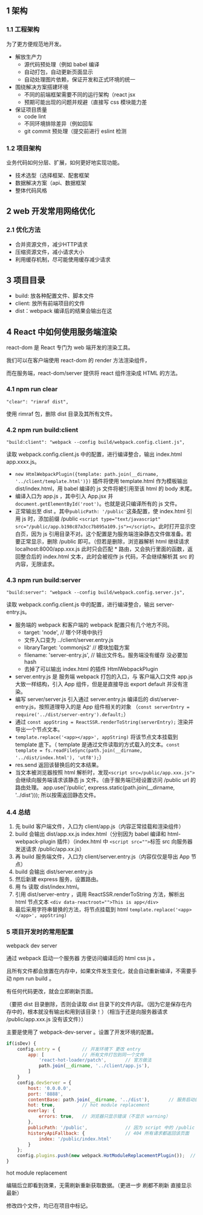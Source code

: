 ## 1 架构

### 1.1 工程架构

为了更方便规范地开发。

- 解放生产力
    - 源代码预处理（例如 babel 编译
    - 自动打包，自动更新页面显示
    - 自动处理图片依赖，保证开发和正式环境的统一
- 围绕解决方案搭建环境
    - 不同的前端框架需要不同的运行架构（react jsx
    - 预期可能出现的问题并规避（直接写 css 模块能力差
- 保证项目质量
    - code lint
    - 不同环境排除差异（例如回车
    - git commit 预处理（提交前进行 eslint 检测

### 1.2 项目架构

业务代码如何分层、扩展，如何更好地实现功能。

- 技术选型（选择框架、配套框架
- 数据解决方案（api、数据框架
- 整体代码风格

## 2 web 开发常用网络优化

### 2.1 优化方法

- 合并资源文件，减少HTTP请求
- 压缩资源文件，减小请求大小
- 利用缓存机制，尽可能使用缓存减少请求

## 3 项目目录
 
- build: 放各种配置文件、脚本文件
- client: 放所有前端项目的文件
- dist：webpack 编译后的结果会输出在这

## 4 React 中如何使用服务端渲染

react-dom 是 React 专门为 web 端开发的渲染工具。

我们可以在客户端使用 react-dom 的 render 方法渲染组件，

而在服务端，react-dom/server 提供将 react 组件渲染成 HTML 的方法。

### 4.1 npm run clear

```
"clear": "rimraf dist",
```

使用 rimraf 包，删除 dist 目录及其所有文件。

### 4.2 npm run build:client

```
"build:client": "webpack --config build/webpack.config.client.js",
```

读取 webpack.config.client.js 中的配置，进行编译整合，输出 index.html app.xxxx.js。

- `new HtmlWebpackPlugin({template: path.join(__dirname, '../client/template.html')})` 插件将使用 template.html 作为模板输出 dist/index.html，用 babel 编译的 js 文件将被引用至该 html 的 body 末尾。
- 编译入口为 app.js ，其中引入 App.jsx 并 `document.getElementById('root')`。也就是说只编译所有的 js 文件。
- 正常输出至 dist 。其中`publicPath: '/public'`这条配置，使 index.html 引用 js 时，添加前缀 /public `<script type="text/javascript" src="/public/app.b198c87a3cc7b895a109.js"></script>`。此时打开显示空白页，因为 js 引用目录不对。这个配置是为服务端渲染静态文件做准备。若要正常显示，删除 /public 即可。（但若是删除，浏览器解析 html 继续请求 localhost:8000/app.xxx.js 此时只会匹配 * 路由，又会执行里面的函数，返回整合后的 index.html 文本，此时会被视作 js 代码，不会继续解析其 src 的内容，无限请求。

### 4.3 npm run build:server

```
"build:server": "webpack --config build/webpack.config.server.js",
```
读取 webpack.config.client.js 中的配置，进行编译整合，输出 server-entry.js。

- 服务端的 webpack 和客户端的 webpack 配置只有几个地方不同。
    - target: 'node',        // 哪个环境中执行
    - 文件入口变为 ../client/server.entry.js
    - libraryTarget: 'commonjs2'      // 模块加载方案
    - filename: 'server-entry.js',    // 输出文件名。服务端没有缓存 没必要加 hash
    - 去掉了可以输出 index.html 的插件 HtmlWebpackPlugin
- server.entry.js 是 服务端 webpack 打包的入口，与 客户端入口文件 app.js 大致一样结构，引入 App 组件，但是是直接导出 export default <App /> 并没有渲染。
- 编写 server/server.js 引入通过 server.entry.js 编译后的 dist/server-entry.js，按照道理导入的是 App 组件相关的对象 （`const serverEntry = require('../dist/server-entry').default;`）
- 通过 `const appString = ReactSSR.renderToString(serverEntry);` 渲染并导出一个节点文本。
- `template.replace('<app></app>', appString)` 将该节点文本挂载到 template 底下。（ template 是通过文件读取的方式载入的文本。`const template = fs.readFileSync(path.join(__dirname, '../dist/index.html'), 'utf8');`）
- res.send 返回该替换后的文本结果。
- 当文本被浏览器按照 html 解析时，发现`<script src=/public/app.xxx.js">`会继续向服务端请求该静态 js 文件。（由于服务端已经设置访问 /public url 的路由处理。 app.use('/public', express.static(path.join(__dirname, '../dist'))); 所以按需返回静态文件。

### 4.4 总结

1. 先 build 客户端文件，入口为 client/app.js（内容正常挂载和渲染组件）
2. build 会输出 dist/app.xx.js index.html（分别因为 babel 编译和 html-webpack-plugin 插件）（index.html 中 `<script src="">`标签 src 向服务器发送请求 /public/app.xx.js）
3. 再 build 服务端文件，入口为 client/server.entry.js（内容仅仅是导出 App 节点）
4. build 会输出 dist/server.entry.js
5. 然后新建 express 服务，设置路由。
6. 用 fs 读取 dist/index.html。
7. 引用 dist/server-entry ，调用 ReactSSR.renderToString 方法，解析出 html 节点文本 `<div data-reactroot="">This is app</div>`
8. 最后采用字符串替换的方法，将节点挂载到 html `template.replace('<app></app>', appString)`

### 5 项目开发时的常用配置

webpack dev server

通过 webpack 启动一个服务器 方便访问编译后的 html css js 。

且所有文件都会放置在内存中，如果文件发生变化，就会自动重新编译，不需要手动 npm run build 。

有任何代码更改，就会立即刷新页面。

（要把 dist 目录删除，否则会读取 dist 目录下的文件内容。（因为它是保存在内存中的，根本就没有输出和用到该目录！）（相当于还是向服务器请求 /public/app.xxx.js 没有该文件））

主要是使用了 webpack-dev-server 。设置了开发环境的配置。

```js
if(isDev) {
    config.entry = {        // 开发环境下 更改 entry
        app: [              // 所有文件打包到同一个文件
            'react-hot-loader/patch',       // 官方做法
            path.join(__dirname, '../client/app.js'), 
        ]
    }
    config.devServer = {
        host: '0.0.0.0',
        port: '8888',
        contentBase: path.join(__dirname, '../dist'),       // 服务启动的文件夹（编译后的静态文件存放的文件夹
        hot: true,          // hot module replacement
        overlay: {
            errors: true,   // 浏览器只显示错误（不显示 warning）
        },
        publicPath: '/public',              // 因为 script 中的 /public 缘故，所以统一前面加 /public
        historyApiFallback: {               // 404 所有请求都返回该页面
            index: '/public/index.html'
        }
    };
    config.plugins.push(new webpack.HotModuleReplacementPlugin());  // hot module replacement
}
```

hot module replacement

编辑后立即看到效果，无需刷新重新获取数据。（更进一步 刷都不刷新 直接显示最新）

修改四个文件，均已在项目中标记。

